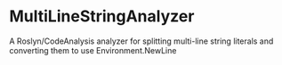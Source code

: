 # MultiLineStringAnalyzer
A Roslyn/CodeAnalysis analyzer for splitting multi-line string literals and converting them to use Environment.NewLine
